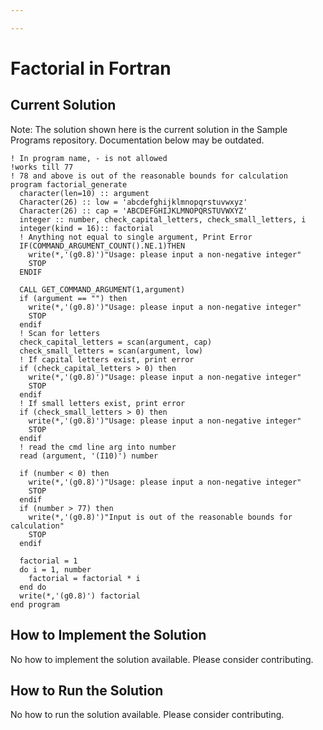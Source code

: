 ```yaml
---

---
```


# Factorial in Fortran

## Current Solution

Note: The solution shown here is the current solution in the Sample Programs repository. Documentation below may be outdated.

```Fortran
! In program name, - is not allowed
!works till 77
! 78 and above is out of the reasonable bounds for calculation
program factorial_generate
  character(len=10) :: argument
  Character(26) :: low = 'abcdefghijklmnopqrstuvwxyz'
  Character(26) :: cap = 'ABCDEFGHIJKLMNOPQRSTUVWXYZ'
  integer :: number, check_capital_letters, check_small_letters, i
  integer(kind = 16):: factorial
  ! Anything not equal to single argument, Print Error
  IF(COMMAND_ARGUMENT_COUNT().NE.1)THEN
    write(*,'(g0.8)')"Usage: please input a non-negative integer"
    STOP
  ENDIF
  
  CALL GET_COMMAND_ARGUMENT(1,argument)
  if (argument == "") then
    write(*,'(g0.8)')"Usage: please input a non-negative integer"
    STOP
  endif
  ! Scan for letters
  check_capital_letters = scan(argument, cap)
  check_small_letters = scan(argument, low)
  ! If capital letters exist, print error
  if (check_capital_letters > 0) then
    write(*,'(g0.8)')"Usage: please input a non-negative integer"
    STOP
  endif
  ! If small letters exist, print error
  if (check_small_letters > 0) then
    write(*,'(g0.8)')"Usage: please input a non-negative integer"
    STOP
  endif
  ! read the cmd line arg into number
  read (argument, '(I10)') number

  if (number < 0) then
    write(*,'(g0.8)')"Usage: please input a non-negative integer"
    STOP
  endif
  if (number > 77) then
    write(*,'(g0.8)')"Input is out of the reasonable bounds for calculation"
    STOP
  endif

  factorial = 1
  do i = 1, number
    factorial = factorial * i
  end do
  write(*,'(g0.8)') factorial
end program

```

## How to Implement the Solution

No how to implement the solution available. Please consider contributing.

## How to Run the Solution

No how to run the solution available. Please consider contributing.